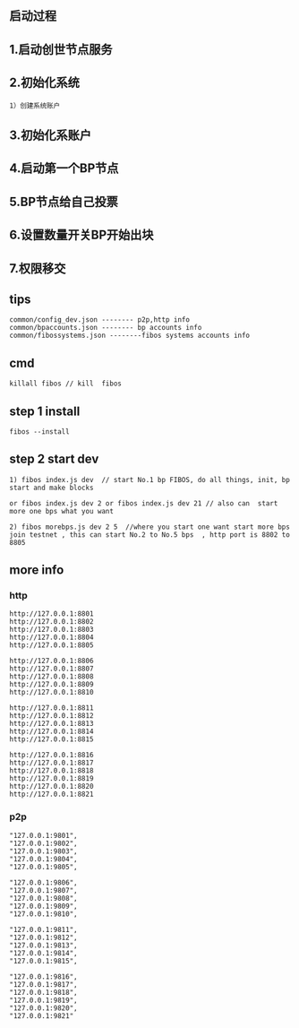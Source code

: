 ## 启动过程

## 1.启动创世节点服务

## 2.初始化系统
	1）创建系统账户

## 3.初始化系账户

## 4.启动第一个BP节点

## 5.BP节点给自己投票

## 6.设置数量开关BP开始出块

## 7.权限移交


## tips

	common/config_dev.json -------- p2p,http info
	common/bpaccounts.json -------- bp accounts info
	common/fibossystems.json --------fibos systems accounts info

## cmd

	killall fibos // kill  fibos
	
## step 1 install
	
	fibos --install   

## step 2 start dev

	1) fibos index.js dev  // start No.1 bp FIBOS, do all things, init, bp start and make blocks 
	
	or fibos index.js dev 2 or fibos index.js dev 21 // also can  start more one bps what you want

 	2) fibos morebps.js dev 2 5  //where you start one want start more bps join testnet , this can start No.2 to No.5 bps  , http port is 8802 to 8805 


## more info

### http

	http://127.0.0.1:8801  
	http://127.0.0.1:8802 
	http://127.0.0.1:8803 
	http://127.0.0.1:8804
	http://127.0.0.1:8805

	http://127.0.0.1:8806 
	http://127.0.0.1:8807 
	http://127.0.0.1:8808 
	http://127.0.0.1:8809 
	http://127.0.0.1:8810 

	http://127.0.0.1:8811 
	http://127.0.0.1:8812 
	http://127.0.0.1:8813 
	http://127.0.0.1:8814 
	http://127.0.0.1:8815

	http://127.0.0.1:8816 
	http://127.0.0.1:8817
	http://127.0.0.1:8818
	http://127.0.0.1:8819
	http://127.0.0.1:8820
	http://127.0.0.1:8821

### p2p

	"127.0.0.1:9801",
	"127.0.0.1:9802",
	"127.0.0.1:9803",
	"127.0.0.1:9804",
	"127.0.0.1:9805",

	"127.0.0.1:9806",
	"127.0.0.1:9807",
	"127.0.0.1:9808",
	"127.0.0.1:9809",
	"127.0.0.1:9810",

	"127.0.0.1:9811",
	"127.0.0.1:9812",
	"127.0.0.1:9813",
	"127.0.0.1:9814",
	"127.0.0.1:9815",

	"127.0.0.1:9816",
	"127.0.0.1:9817",
	"127.0.0.1:9818",
	"127.0.0.1:9819",
	"127.0.0.1:9820",
	"127.0.0.1:9821"
